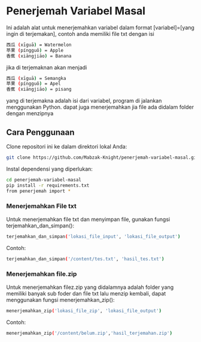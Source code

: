 # Penerjemah Variabel Masal

Ini adalah alat untuk menerjemahkan variabel dalam format [variabel]=[yang ingin di terjemakan], contoh anda memiliki file txt dengan isi
```bash
西瓜 (xīguā) = Watermelon
苹果 (píngguǒ) = Apple
香蕉 (xiāngjiāo) = Banana
```
jika di terjemaknan akan menjadi 
```bash
西瓜 (xīguā) = Semangka
苹果 (píngguǒ) = Apel
香蕉 (xiāngjiāo) = pisang
```
yang di terjemakna adalah isi dari variabel, program di jalankan menggunakan Python. dapat juga menerjemahkan jia file ada didalam folder dengan menzipnya

## Cara Penggunaan

Clone repositori ini ke dalam direktori lokal Anda:

```bash
git clone https://github.com/Mabzak-Knight/penerjemah-variabel-masal.git
```
Instal dependensi yang diperlukan:
```bash
cd penerjemah-variabel-masal
pip install -r requirements.txt
from penerjemah import *
```

### Menerjemahkan File txt
Untuk menerjemahkan file txt dan menyimpan file, gunakan fungsi terjemahkan_dan_simpan():
```bash
terjemahkan_dan_simpan('lokasi_file_input', 'lokasi_file_output')
```
Contoh:

```bash
terjemahkan_dan_simpan('/content/tes.txt', 'hasil_tes.txt')
```
### Menerjemahkan file.zip
Untuk menerjemahkan filez.zip yang didalamnya adalah folder yang memiliki banyak sub foder dan file txt lalu menzip kembali, dapat menggunakan fungsi menerjemahkan_zip():
```bash
menerjemahkan_zip('lokasi_file_zip', 'lokasi_file_output')
```
Contoh:

```bash
menerjemahkan_zip('/content/belum.zip','hasil_terjemahan.zip')
```
